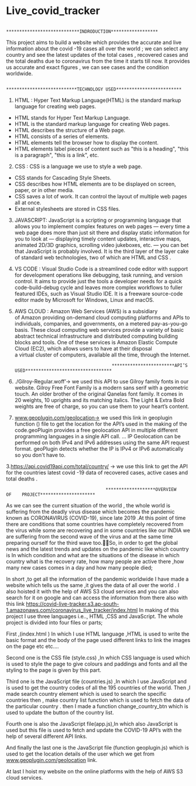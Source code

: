 # Live_covid_tracker

                                              ****************************INDRODUCTION******************
              
This project aims to build a website which  provides the accurate and live information about the covid -19 cases all over the world ; we can select any country and see the latest updates of the total cases , recovered cases and the total deaths due to coronavirus from the time it starts till now. It provides us accurate and exact figures , we can see cases and the condition worldwide.



                                          ***************************TECHNOLOGY USED*************************

1. HTML : Hyper Text Markup Language(HTML) is the standard markup language for creating web pages.
* HTML stands for Hyper Text Markup Language.
* HTML is the standard markup language for creating Web pages.
* HTML describes the structure of a Web page.
* HTML consists of a series of elements.
* HTML elements tell the browser how to display the content.
* HTML elements label pieces of content such as "this is a heading", "this   is a paragraph", "this is a link", etc.


 
 
 2. CSS : CSS is a language we use to style a web page. 
 * CSS stands for Cascading Style Sheets.
 * CSS describes how HTML elements are to be displayed on screen, paper, or in other media.
 * CSS saves a lot of work. It can control the layout of multiple web pages all at once.
 * External stylesheets are stored in CSS files.
 
 
  
 
 3. JAVASCRIPT: JavaScript is a scripting or programming language that allows you to implement complex features on web pages — every time a web page does more than just sit there and display static information for you to look at — displaying timely content updates, interactive maps, animated 2D/3D graphics, scrolling video jukeboxes, etc. — you can bet that JavaScript is probably involved. It is the third layer of the layer cake of standard web technologies, two of which are HTML and CSS .



4. VS CODE : Visual Studio Code is a streamlined code editor with support for development operations like debugging, task running, and version control. It aims to provide just the tools a developer needs for a quick code-build-debug cycle and leaves more complex workflows to fuller featured IDEs, such as Visual Studio IDE. It is a freeware source-code editor made by Microsoft for Windows, Linux and macOS.
 
 
 
 
 
5. AWS CLOUD : Amazon Web Services (AWS) is a subsidiary of Amazon providing on-demand cloud computing platforms and APIs to individuals, companies, and governments, on a metered pay-as-you-go basis. These cloud computing web services provide a variety of basic abstract technical infrastructure and distributed computing building blocks and tools. One of these services is Amazon Elastic Compute Cloud (EC2), which allows users to have at their disposal a virtual cluster of computers, available all the time, through the Internet.


                                            ************************API’S USED********************************* 
 1. ./Gilroy-Regular.woff’-> we used this API to use Gilroy family fonts in our website.
     Gilroy Free Font Family is a modern sans serif with a geometric touch. An older brother of the original Qanelas font family. It comes in 20 weights, 10 uprights and its matching italics. The Light & Extra Bold weights are free of charge, so you can use them to your heart’s content.
     
 2. www.geoplugin.com/geolocation-> we used this link in geoplugin function () file  to get the location for the API’s used in the making of the code.geoPlugin provides a free geolocation API in multiple different programming languages in a single API call. ... IP Geolocation can be performed on both IPv4 and IPv6 addresses using the same API request format. geoPlugin detects whether the IP is IPv4 or IPv6 automatically so you don't have to.
  
 3.https://api.covid19api.com/total/country/ -> we use this link to get the API for the countries latest covid -19 data of recovered cases, active cases and total deaths .




                                          *******************OVERVIEW      OF    PROJECT*********************


As we can see the current situation of the world , the whole world is suffering from the deadly virus disease which becomes the pandemic known as CORONAVIRUS (COVID-19), since late 2019 .At this point of time there are conditions that some countries have completely recovered from the virus while some are recovering and in some countries like our INDIA we are suffering from the second wave of the virus and at the same time  preparing ourself for the third wave too.So, in order to get the global news and the latest trends and updates on the pandemic like which country is In which condition and what are the situations of the disease  in  which country what is the recovery rate, how many people are active there ,how many new cases comes in a day and how many people died;

In short ,to get all the information of the pandemic worldwide I have made a website which tells us the same ,it gives the data of all over the world .
I also hoisted it with the help of AWS  S3 cloud services and you can also search for it on google and can access the information from there also with this link https://covid-live-tracker.s3.ap-south-1.amazonaws.com/coronavirus_live_tracker/index.html
In making of this project I use three languages i.e.., HTML ,CSS and JavaScript. The whole project is divided into four files or parts;

First ,(index.html ) In which I use HTML language ,HTML is used to write the basic format and the body of the page used different links to link the images on the page etc etc….

Second one is the CSS file (style.css) ,In which CSS language is used which is used to style the page to give colours and paddings and fonts and all the styling to the page is given by this part. 

Third one is the JavaScript file (countries.js) ,In which I use JavaScript and is used to get the country codes of all the 195 countries of the world. Then ,I made search country element which is used to search the specific countries then , make country list function which is used to fetch the data of the particular country . then I made a function change_country_btn which is used to update the button of the country list.

Fourth one is also the JavaScript file(app.js),In which also JavaScript is used but this file is used to fetch and update  the  COVID-19 API’s with the help of several different API links.

And finally the last one is the JavaScript file (function geoplugin.js) which is used to get the location details of the user which we get from  www.geoplugin.com/geolocation link.

At last I hoist my website on the online platforms with the help of AWS S3 cloud services.



